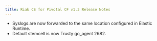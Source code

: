 ```yaml
---
title: Riak CS for Pivotal CF v1.3 Release Notes
---
```


- Syslogs are now forwarded to the same location configured in Elastic Runtime.
- Default stemcell is now Trusty go_agent 2682.
